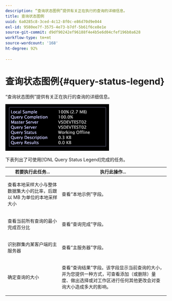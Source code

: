 ```yaml
---
description: “查询状态图例”提供有关正在执行的查询的详细信息。
title: 查询状态图例
uuid: 6a0285c8-3ced-4c12-8f0c-e86d70d9e044
exl-id: 9580ee7f-3575-4e73-b7df-5b61f6ce8e1e
source-git-commit: d9df90242ef96188f4e4b5e6d04cfef196b0a628
workflow-type: tm+mt
source-wordcount: '168'
ht-degree: 92%

---
```


# 查询状态图例{#query-status-legend}

“查询状态图例”提供有关正在执行的查询的详细信息。

![](assets/vis_StatusLegend.png)

下表列出了可使用[!DNL Query Status Legend]完成的任务。

<table id="table_BD9330D4B3014A84B24EF0E71872F627"> 
 <thead> 
  <tr> 
   <th colname="col1" class="entry"> 若要执行此任务... </th> 
   <th colname="col2" class="entry"> 执行此操作... </th> 
  </tr> 
 </thead>
 <tbody> 
  <tr> 
   <td colname="col1"> <p>查看本地采样大小与整体数据集大小的比率，后跟以 MB 为单位的本地采样大小 </p> </td> 
   <td colname="col2"> <p>查看“<span class="wintitle">本地示例</span>”字段。 </p> </td> 
  </tr> 
  <tr> 
   <td colname="col1"> <p>查看当前所有查询的最小完成百分比 </p> </td> 
   <td colname="col2"> <p>查看“<span class="wintitle">查询完成</span>”字段。 </p> </td> 
  </tr> 
  <tr> 
   <td colname="col1"> <p>识别群集内某客户端的主服务器 </p> </td> 
   <td colname="col2"> <p>查看“<span class="wintitle">主服务器</span>”字段。 </p> </td> 
  </tr> 
  <tr> 
   <td colname="col1"> <p>确定查询的大小 </p> </td> 
   <td colname="col2"> <p>查看“<span class="wintitle">查询结果</span>”字段。该字段显示当前查询的大小，并为您提供一种方式，可查看添加（或删除）量度、做出选择或对工作区进行任何其他更改会对查询大小造成多大的影响。 </p> </td> 
  </tr> 
 </tbody> 
</table>
